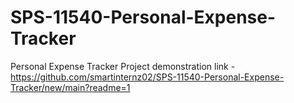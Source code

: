 # SPS-11540-Personal-Expense-Tracker
Personal Expense Tracker
Project demonstration link - https://github.com/smartinternz02/SPS-11540-Personal-Expense-Tracker/new/main?readme=1
